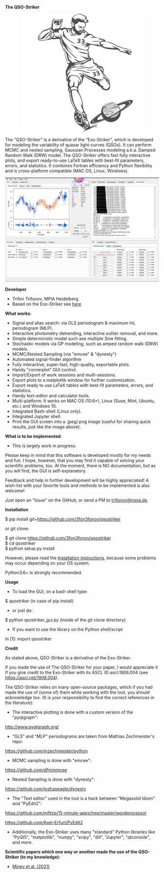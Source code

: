 
**The QSO-Striker** 

<p align="center">
  <img width="400" src="./docs/png/33_striker.png">
</p>
 
The "QSO-Striker" is a derivative of the "Exo-Striker", which is developed for modeling the variability of quasar light-curves (QSOs). It can perform MCMC and nested sampling, Gaussian Processes modeling a.k.a. Damped Random Walk (DRW) model. The QSO-Striker offers fast fully interactive plots, and export ready-to-use LaTeX tables with best-fit parameters, errors, and statistics. It combines Fortran efficiency and Python flexibility and is cross-platform compatible (MAC OS, Linux, Windows). 

 <p align="center">
  <img width="800" src="./docs/png/33_qso_striker.png">
</p>


**Developer**

* Trifon Trifonov, MPIA Heidelberg.
* Based on the Exo-Striker see [here](https://github.com/3fon3fonov/exostriker)

**What works**:

* Signal and alias search: via GLS periodogram & maximum lnL periodogram (MLP).
* Interactive photometry detrending, interactive outlier removal, and more.
* Simple deterministic model such ase multiple Sine fitting.
* Stochastic models via GP modeling, such as amped random walk (DRW) models.
* MCMC/Nested Sampling (via "emcee" & "dynesty") 
* Automated signal-finder algorithm
* Fully interactive, super-fast, high-quality, exportable plots.
* Handy "cornerplot" GUI control.
* Import/Export of work sessions and multi-sessions. 
* Export plots to a matplotlib window for further customization.
* Export ready to use LaTeX tables with best-fit parameters, errors, and statistics. 
* Handy text-editor and calculator tools.
* Multi-platform: It works on MAC OS (10.6+), Linux (Suse, Mint, Ubuntu, etc.) and Windows 10.
* Integrated Bash-shell (Linux only).
* Integrated Jupyter shell.
* Print the GUI screen into a .jpeg/.png image (useful for sharing quick results, just like the image above).

**What is to be implemented**:

* This is largely work in progress.  

Please keep in mind that this software is developed mostly for my needs and fun. I hope, however, that you may find it capable of solving your scientific problems, too. At the moment, there is NO documentation,
but as you will find, the GUI is self-explanatory.  

Feedback and help in further development will be highly appreciated!
A wish-list with your favorite tools and methods to be implemented is also welcome!    

Just open an "Issue" on the GitHub, or send a PM to trifonov@mpia.de.    


**Installation**

$ pip install git+https://github.com/3fon3fonov/qsostriker   

or git clone:

$ git clone https://github.com/3fon3fonov/qsostriker   
$ cd qsostriker   
$ python setup.py install   

However, please read the [Installation instructions](README_for_installation),
because some problems may occur depending on your OS system.   

Python3.6+ is strongly recommended. 

**Usage**

* To load the GUI, on a bash shell type: 

$ qsostriker (in case of pip install)

* or just do:

$ python qsostriker_gui.py (inside of the git clone directory)
 


* If you want to use the library on the Python shell/script

In [1]: import qsostriker

  

**Credit**

As stated above, QSO-Striker is a derivative of the Exo-Striker.

If you made the use of The QSO-Striker for your paper, I would appreciate it if you give credit to the Exo-Striker with its ASCL ID ascl:1906.004 (see https://ascl.net/1906.004).    
 
The QSO-Striker relies on many open-source packages, which if you had made the use of (some of) them while working with the tool, 
you should acknowledge too. (It is your responsibility to find the correct references in the literature):    


* The interactive plotting is done with a custom version of the "pyqtgraph": 

http://www.pyqtgraph.org/

* "GLS" and "MLP" periodograms are taken from Mathias Zechmeister's repo: 

https://github.com/mzechmeister/python
 
* MCMC sampling is done with "emcee": 

https://github.com/dfm/emcee

* Nested Sampling is done with "dynesty": 

https://github.com/joshspeagle/dynesty
 

* The "Text editor" used in the tool is a hack between "Megasolid Idiom" 
and "PyEdit2":

https://github.com/mfitzp/15-minute-apps/tree/master/wordprocessor

https://github.com/Axel-Erfurt/PyEdit2
 
* Additionally, the Exo-Striker uses many "standard" Python libraries like 
"PyQt5", "matplotlib", "numpy", "scipy", "dill", "Jupyter", "qtconsole",
and more.
 


**Scientific papers which one way or another made the use of the QSO-Striker (to my knowledge):**

* [Minev et al. (2021)](https://ui.adsabs.harvard.edu/abs/2021MNRAS.508.2937M/abstract)
 

